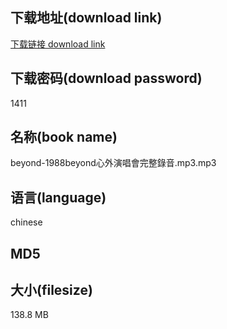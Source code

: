 ## 下载地址(download link)
[下载链接 download link](https://voluble-croquembouche-d321dc.netlify.app/?s=beyond-1988beyond%E5%BF%83%E5%A4%96%E6%BC%94%E5%94%B1%E6%9C%83%E5%AE%8C%E6%95%B4%E9%8C%84%E9%9F%B3.mp3)

## 下载密码(download password)
1411

## 名称(book name)
beyond-1988beyond心外演唱會完整錄音.mp3.mp3

## 语言(language)
chinese

## MD5


## 大小(filesize)
138.8 MB
